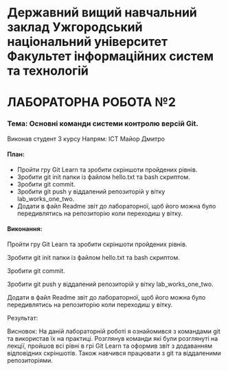 # Державний вищий навчальний заклад Ужгородський національний університет Факультет інформаційних систем та технологій


# ЛАБОРАТОРНА РОБОТА №2
### Тема: Основні команди системи контролю версій Git.


Виконав студент 3 курсу
Напрям: ІСТ
Майор Дмитро



#### План:
- Пройти гру Git Learn та зробити скріншоти пройдених рівнів.
- Зробити git init папки із файлом  hello.txt та bash скриптом.
- Зробити git commit.
- Зробити git push у віддалений репозиторій у вітку lab_works_one_two.
- Додати в файл Readme звіт до лабораторної, щоб його можна було передивлятись на репозиторію коли переходиш у вітку.


#### Виконання:
Пройти гру Git Learn та зробити скріншоти пройдених рівнів.



Зробити git init папки із файлом  hello.txt та bash скриптом.

Зробити git commit.

Зробити git push у віддалений репозиторій у вітку lab_works_one_two.

Додати в файл Readme звіт до лабораторної, щоб його можна було передивлятись на репозиторію коли переходиш у вітку.

Результат:

Висновок:
На даній лабораторній роботі я ознайомився з командами git та використав їх на практиці. Розглянув команди які були розглянуті на лекції, пройшов всі рівні в грі Git Learn та оформив звіт з додаванням відповідних скріншотів. Також навчився працювати з git та віддаленими репозиторіями.
